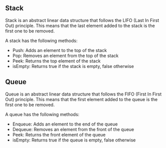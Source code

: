 ## Stack

Stack is an abstract linear data structure that follows the LIFO (Last In First Out) principle. This means that the last element added to the stack is the first one to be removed.

A stack has the following methods:

- Push: Adds an element to the top of the stack
- Pop: Removes an element from the top of the stack
- Peek: Returns the top element of the stack
- isEmpty: Returns true if the stack is empty, false otherwise

## Queue

Queue is an abstract linear data structure that follows the FIFO (First In First Out) principle. This means that the first element added to the queue is the first one to be removed.

A queue has the following methods:

- Enqueue: Adds an element to the end of the queue
- Dequeue: Removes an element from the front of the queue
- Peek: Returns the front element of the queue
- isEmpty: Returns true if the queue is empty, false otherwise
